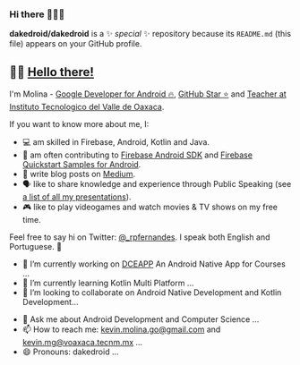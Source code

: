 ### Hi there :wave::smiley:✨ 


**dakedroid/dakedroid** is a ✨ _special_ ✨ repository because its `README.md` (this file) appears on your GitHub profile.

## :wave::smiley: [Hello there!](https://star-wars-memes.fandom.com/wiki/Hello_there!)

I'm Molina - [Google Developer for Android :fire:](), [GitHub Star :star:](https://stars.github.com/profiles/rosariopfernandes/) and [Teacher at Instituto Tecnologico del Valle de Oaxaca](https://www.voaxaca.tecnm.mx/).

If you want to know more about me, I:
- :computer: am skilled in Firebase, Android, Kotlin and Java.
- :busts_in_silhouette: am often contributing to
[Firebase Android SDK](https://github.com/firebase/firebase-android-sdk) and
[Firebase Quickstart Samples for Android](https://github.com/firebase/quickstart-android).
- :memo: write blog posts on [Medium](https://medium.com/@rosariopfernandes).
- :speaking_head: like to share knowledge and experience through Public Speaking (see [a list of all my presentations](https://github.com/rosariopfernandes/rosariopfernandes/blob/main/presentations.md)).
- :video_game: like to play videogames and watch movies & TV shows on my free time.

Feel free to say hi on Twitter: [@_rpfernandes](https://twitter.com/_rpfernandes). I speak both English and Portuguese. 🙂

- 🔭 I’m currently working on [DCEAPP](https://deceapp-deaf2.web.app/) An Android Native App for Courses ...
- 🌱 I’m currently learning Kotlin Multi Platform ...
- 👯 I’m looking to collaborate on Android Native Development and Kotlin Development...
<!-- - 🤔 I’m looking for help with ... -->
- 💬 Ask me about Android Development and Computer Science ...
- 📫 How to reach me: kevin.molina.go@gmail.com and kevin.mg@voaxaca.tecnm.mx ...
- 😄 Pronouns: dakedroid ...
